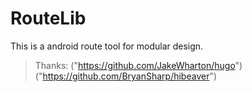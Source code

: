 # RouteLib
This is a android route tool for modular design.
>Thanks:
>("https://github.com/JakeWharton/hugo")
>("https://github.com/BryanSharp/hibeaver")


